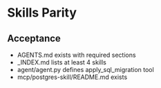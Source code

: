 # Skills Parity

## Acceptance
- AGENTS.md exists with required sections
- _INDEX.md lists at least 4 skills
- agent/agent.py defines apply_sql_migration tool
- mcp/postgres-skill/README.md exists
